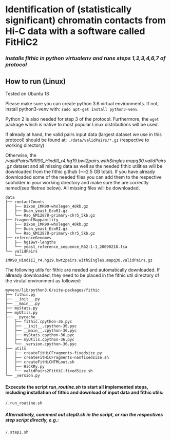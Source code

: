 # Identification of (statistically significant) chromatin contacts from Hi-C data with a software called FitHiC2

### *installs fithic in python virtualenv and runs steps 1,2,3,4,6,7 of protocol*

## How to run (Linux)
Tested on Ubuntu 18

Please make sure you can create python 3.6 virtual environments. If not, install python3-venv with: `sudo apt-get install python3-venv`.

Python 2 is also needed for step 3 of the protocol.
Furthermore, the `wget` package which is native to most popular Linux distributions will be used.

If already at hand, the valid pairs input data (largest dataset we use in this protocol) should be found at:
   `./data/validPairs/*.gz` (respective to working directory)
    
Otherwise, the */validPairs/IMR90_HindIII_r4.hg19.bwt2pairs.withSingles.mapq30.validPairs.gz* dataset and all missing data as well as the needed fithic utilities will be downloaded from the fithic github (~~2.5 GB total).
If you have already downloaded some of the needed files you can add them to the respective subfolder in your working directory and make sure the are correctly named(see filetree below).
All missing files will be downloaded.
```
data
├── contactCounts
│   ├── Dixon_IMR90-wholegen_40kb.gz
│   ├── Duan_yeast_EcoRI.gz
│   └── Rao_GM12878-primary-chr5_5kb.gz
├── fragmentMappability
│   ├── Dixon_IMR90-wholegen_40kb.gz
│   ├── Duan_yeast_EcoRI.gz
│   └── Rao_GM12878-primary-chr5_5kb.gz
├── referenceGenomes
│   ├── hg19wY-lengths
│   └── yeast_reference_sequence_R62-1-1_20090218.fsa
└── validPairs
    └── IMR90_HindIII_r4.hg19.bwt2pairs.withSingles.mapq30.validPairs.gz
```

The following utils for fithic are needed and automatically downloaded. If allready downloaded, they need to be placed in the fithic util directory of the virutal environment as followed:
```
myvenv/lib/python3.6/site-packages/fithic
├── fithic.py
├── __init__.py
├── __main__.py
├── myStats.py
├── myUtils.py
├── __pycache__
│   ├── fithic.cpython-36.pyc
│   ├── __init__.cpython-36.pyc
│   ├── __main__.cpython-36.pyc
│   ├── myStats.cpython-36.pyc
│   ├── myUtils.cpython-36.pyc
│   └── _version.cpython-36.pyc
├── utils
│   ├── createFitHiCFragments-fixedsize.py
│   ├── createFitHiCFragments-nonfixedsize.sh
│   ├── createFitHiCHTMLout.sh
│   ├── HiCKRy.py
│   └── validPairs2FitHiC-fixedSize.sh
└── _version.py
```


#### Excecute the script *run_routine.sh* to start all implemented steps, including installation of fithic and download of input data and fithic utils:
	/.run_routine.sh
##### Alternatively, comment out step0.sh in the script, or run the respectives step script directly, e.g.:
	/.step1.sh
